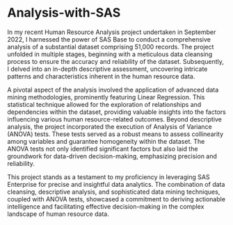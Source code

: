 # Analysis-with-SAS

In my recent Human Resource Analysis project undertaken in September 2022, I harnessed the power of SAS Base to conduct a comprehensive analysis of a substantial dataset comprising 51,000 records. The project unfolded in multiple stages, beginning with a meticulous data cleansing process to ensure the accuracy and reliability of the dataset. Subsequently, I delved into an in-depth descriptive assessment, uncovering intricate patterns and characteristics inherent in the human resource data.

A pivotal aspect of the analysis involved the application of advanced data mining methodologies, prominently featuring Linear Regression. This statistical technique allowed for the exploration of relationships and dependencies within the dataset, providing valuable insights into the factors influencing various human resource-related outcomes. Beyond descriptive analysis, the project incorporated the execution of Analysis of Variance (ANOVA) tests. These tests served as a robust means to assess collinearity among variables and guarantee homogeneity within the dataset. The ANOVA tests not only identified significant factors but also laid the groundwork for data-driven decision-making, emphasizing precision and reliability.

This project stands as a testament to my proficiency in leveraging SAS Enterprise for precise and insightful data analytics. The combination of data cleansing, descriptive analysis, and sophisticated data mining techniques, coupled with ANOVA tests, showcased a commitment to deriving actionable intelligence and facilitating effective decision-making in the complex landscape of human resource data.
